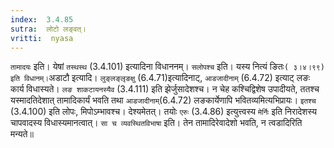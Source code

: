 ```yaml
---
index:  3.4.85
sutra:  लोटो लङ्वत्।
vritti:  nyasa
---
```


`तामादयः` इति। येषां `तस्थस्थ` (3.4.101) इत्यादिना विधाननम्। `सलोपश्च` इति। यस्य नित्यं ङितः` ( ३।४।९९) इति विधानम्।
`अडाटौ इत्यादि। `लुङ्लङ्लृङक्षु` (6.4.71)इत्यादिनाट्, `आडजादीनाम्` (6.4.72) इत्याट् लङः कार्य विधास्यते। `लङ शाकटायनस्यैव` (3.4.111) इति झेर्जुसादेशश्च। न चेह कश्चिद्विशेष उपादीयते, ततश्च यस्मादतिदेशात् तामादिकार्यं भवति तथा `आडजादीनाम्`(6.4.72) लङकार्येणापि भवितव्यमित्यभिप्रायः। `इतश्च` (3.4.100) इति लोपः, मिपोऽम्भावश्च। देश्यमेतत्। तयोः `एरुः` (3.4.86) इत्युत्त्वस्य `मेर्निः`  इति निरादेशस्य चापवादस्य विधास्यमानत्वात्। `सा च व्यवस्थितविभाषा` इति। तेन तामादिरेवादेशो भवति, न त्वडादिरिति मन्यते॥
